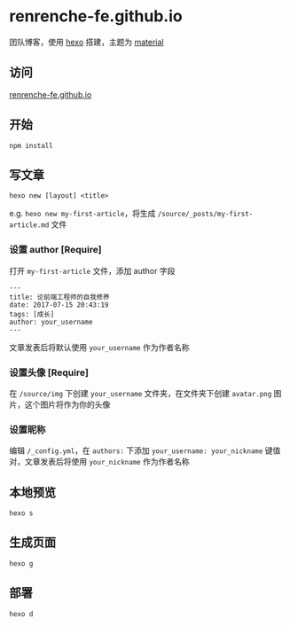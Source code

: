 # renrenche-fe.github.io
团队博客，使用 [hexo](https://hexo.io/zh-cn/) 搭建，主题为 [material](https://material.viosey.com/)

## 访问
[renrenche-fe.github.io](https://renrenche-fe.github.io/)

## 开始
```
npm install
```

## 写文章
```
hexo new [layout] <title>
```
e.g. `hexo new my-first-article`，将生成 `/source/_posts/my-first-article.md` 文件

### 设置 author [Require]
打开 `my-first-article` 文件，添加 author 字段
```
---
title: 论前端工程师的自我修养
date: 2017-07-15 20:43:19
tags: [成长]
author: your_username
---
```
文章发表后将默认使用 `your_username` 作为作者名称

### 设置头像 [Require]
在 `/source/img` 下创建 `your_username` 文件夹，在文件夹下创建 `avatar.png` 图片，这个图片将作为你的头像

### 设置昵称
编辑 `/_config.yml`，在 `authors:` 下添加 `your_username: your_nickname` 键值对，文章发表后将使用 `your_nickname` 作为作者名称

## 本地预览
```
hexo s
```

## 生成页面
```
hexo g
```

## 部署
```
hexo d
```
